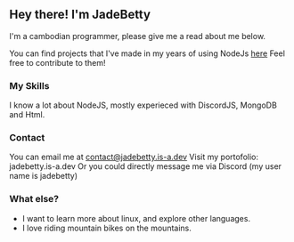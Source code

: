 ## Hey there! I'm JadeBetty
I'm a cambodian programmer, please give me a read about me below.

You can find projects that I've made in my years of using NodeJs [here](https://github.com/JadeBetty?tab=repositories) Feel free to contribute to them!

### My Skills
I know a lot about NodeJS, mostly experieced with DiscordJS, MongoDB and Html.

### Contact
You can email me at contact@jadebetty.is-a.dev
Visit my portofolio: jadebetty.is-a.dev
Or you could directly message me via Discord (my user name is jadebetty)

### What else?
- I want to learn more about linux, and explore other languages.
- I love riding mountain bikes on the mountains.


